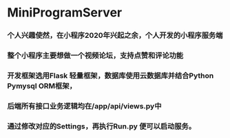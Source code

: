 # MiniProgramServer

### 个人兴趣使然，在小程序2020年兴起之余，个人开发的小程序服务端

### 整个小程序主要想做一个视频论坛，支持点赞和评论功能

### 开发框架选用Flask 轻量框架，数据库使用云数据库并结合Python Pymysql ORM框架，

### 后端所有接口业务逻辑均在/app/api/views.py中

### 通过修改对应的Settings，再执行Run.py 便可以启动服务。